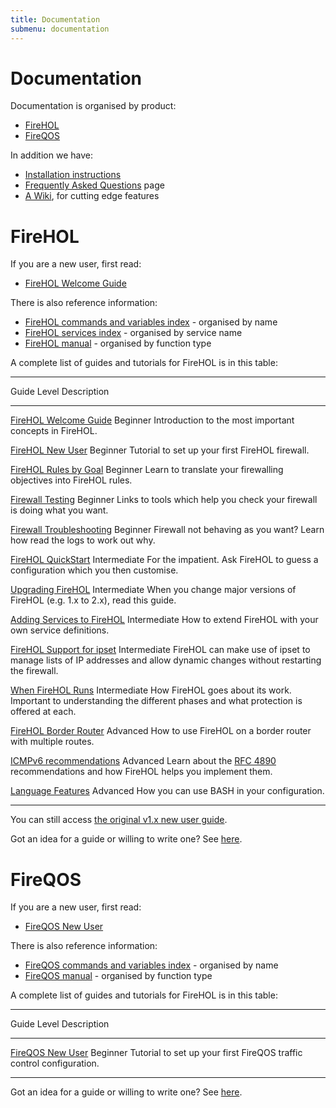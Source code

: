 ```yaml
---
title: Documentation
submenu: documentation
---
```


<div id="reference-documentation"/>
<div id="guides-and-tutorials"/>

# Documentation

Documentation is organised by product:

* [FireHOL](#firehol)
* [FireQOS](#fireqos)

In addition we have:

* [Installation instructions](/installing/)
* [Frequently Asked Questions](/faq/) page
* [A Wiki](https://github.com/ktsaou/firehol/wiki/), for cutting edge features

# FireHOL

If you are a new user, first read:

* [FireHOL Welcome Guide]

There is also reference information:

* [FireHOL commands and variables index] - organised by name
* [FireHOL services index] - organised by service name
* [FireHOL manual] - organised by function type

A complete list of guides and tutorials for FireHOL is in this table:

-------------------------------------------------------------------------------
Guide             Level         Description
----------------  ------------  -----------------------------------------------
[FireHOL Welcome
Guide]            Beginner      Introduction to the most important concepts
                                in FireHOL.

[FireHOL
New User]         Beginner      Tutorial to set up your first FireHOL firewall.

[FireHOL
Rules by Goal]    Beginner      Learn to translate your firewalling objectives
                                into FireHOL rules.

[Firewall
Testing]          Beginner      Links to tools which help you check your
                                firewall is doing what you want.

[Firewall
Troubleshooting]  Beginner      Firewall not behaving as you want? Learn
                                how read the logs to work out why.

[FireHOL
QuickStart]       Intermediate  For the impatient. Ask FireHOL to guess a
                                configuration which you then customise.

[Upgrading
FireHOL]          Intermediate  When you change major versions of FireHOL
                                (e.g. 1.x to 2.x), read this guide.

[Adding Services
to FireHOL]       Intermediate  How to extend FireHOL with your own service
                                definitions.

[FireHOL Support
for ipset]        Intermediate  FireHOL can make use of ipset to manage
                                lists of IP addresses and allow dynamic
                                changes without restarting the firewall.

[When FireHOL
Runs]             Intermediate  How FireHOL goes about its work. Important
                                to understanding the different phases and
                                what protection is offered at each.

[FireHOL Border
Router]           Advanced      How to use FireHOL on a border router with
                                multiple routes.

[ICMPv6
recommendations]  Advanced      Learn about the
                                [RFC 4890](http://tools.ietf.org/html/rfc4890)
                                recommendations and how FireHOL helps you
                                implement them.

[Language
Features]         Advanced      How you can use BASH in your configuration.

-----------------------------------------------------------

You can still access [the original v1.x new user guide](/tutorial/firehol-v1/).

Got an idea for a guide or willing to write one? See
[here](/source-install/#get-involved).


# FireQOS

If you are a new user, first read:

* [FireQOS New User]

There is also reference information:

* [FireQOS commands and variables index] - organised by name
* [FireQOS manual] - organised by function type

A complete list of guides and tutorials for FireHOL is in this table:

-------------------------------------------------------------------------------
Guide             Level         Description
----------------  ------------  -----------------------------------------------
[FireQOS New
User]             Beginner      Tutorial to set up your first FireQOS traffic
                                control configuration.

-----------------------------------------------------------

Got an idea for a guide or willing to write one? See
[here](/source-install/#get-involved).

[FireHOL manual]: /firehol-manual/
[FireHOL services index]: /services/
[FireHOL commands and variables index]: /firehol-commands/
[FireQOS manual]: /fireqos-manual/
[FireQOS commands and variables index]: /fireqos-commands/
[FireHOL QuickStart]: /tutorial/firehol-quickstart/
[FireHOL Welcome Guide]: /guides/firehol-welcome/
[FireHOL New User]: /tutorial/firehol-new-user/
[FireHOL Border Router]: /tutorial/firehol-border-router/
[Upgrading FireHOL]: /upgrade/
[FireQOS New User]: /tutorial/fireqos-new-user/
[FireHOL Rules by Goal]: /tutorial/firehol-by-goal/
[Adding Services to FireHOL]: /guides/adding-services/
[ICMPv6 recommendations]: /guides/icmpv6-recommendations/
[FireHOL Support for ipset]: /guides/ipset/
[Language Features]: /guides/firehol-language/
[When FireHOL Runs]: /guides/when-firehol-runs/
[Firewall Testing]: /guides/firewall-testing/
[Firewall Troubleshooting]: /guides/firehol-troubleshooting/
